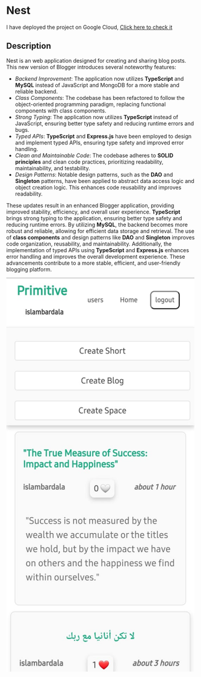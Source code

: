 # Nest

I have deployed the project on Google Cloud, [Click here to check it](http://arboreal-inn-402111.oa.r.appspot.com)

## Description

Nest is an web application designed for creating and sharing blog posts. This new version of Blogger introduces several noteworthy features:

- _Backend Improvement_: The application now utilizes **TypeScript** and **MySQL** instead of JavaScript and MongoDB for a more stable and reliable backend.
- _Class Components_: The codebase has been refactored to follow the object-oriented programming paradigm, replacing functional components with class components.
- _Strong Typing_: The application now utilizes **TypeScript** instead of JavaScript, ensuring better type safety and reducing runtime errors and bugs.
- _Typed APIs_: **TypeScript** and **Express.js** have been employed to design and implement typed APIs, ensuring type safety and improved error handling.
- _Clean and Maintainable Code_: The codebase adheres to **SOLID principles** and clean code practices, prioritizing readability, maintainability, and testability.
- _Design Patterns_: Notable design patterns, such as the **DAO** and **Singleton** patterns, have been applied to abstract data access logic and object creation logic. This enhances code reusability and improves readability.

These updates result in an enhanced Blogger application, providing improved stability, efficiency, and overall user experience. **TypeScript** brings strong typing to the application, ensuring better type safety and reducing runtime errors. By utilizing **MySQL**, the backend becomes more robust and reliable, allowing for efficient data storage and retrieval. The use of **class components** and design patterns like **DAO** and **Singleton** improves code organization, reusability, and maintainability. Additionally, the implementation of typed APIs using **TypeScript** and **Express.js** enhances error handling and improves the overall development experience. These advancements contribute to a more stable, efficient, and user-friendly blogging platform.

<img src='./docs/imgs/home.jpeg' width="500" title="Home Page">
